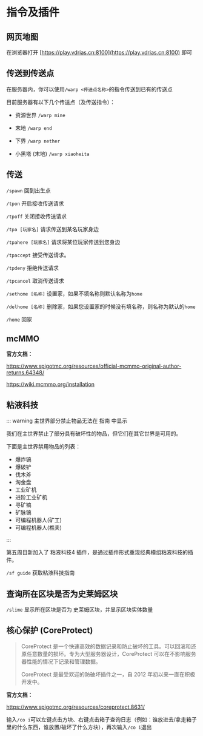 # 指令及插件

## 网页地图

在浏览器打开 [https://play.vdrias.cn:8100](https://play.vdrias.cn:8100) 即可

## 传送到传送点

在服务器内，你可以使用`/warp <传送点名称>`的指令传送到已有的传送点

目前服务器有以下几个传送点（及传送指令）：

- 资源世界 `/warp mine`

- 末地 `/warp end`

- 下界 `/warp nether`

- 小黑塔 (末地) `/warp xiaoheita`

## 传送

`/spawn` 回到出生点

`/tpon` 开启接收传送请求

`/tpoff` 关闭接收传送请求

`/tpa [玩家名]` 请求传送到某名玩家身边

`/tpahere [玩家名]` 请求将某位玩家传送到您身边

`/tpaccept` 接受传送请求。

`/tpdeny` 拒绝传送请求

`/tpcancel` 取消传送请求

`/sethome [名称]` 设置家，如果不填名称则默认名称为`home`

`/delhome [名称]` 删除家，如果您设置家的时候没有填名称，则名称为默认的`home`

`/home` 回家

## mcMMO

**官方文档：**

https://www.spigotmc.org/resources/official-mcmmo-original-author-returns.64348/

https://wiki.mcmmo.org/installation

## 粘液科技

::: warning 主世界部分禁止物品无法在 指南 中显示

我们在主世界禁止了部分具有破坏性的物品，但它们在其它世界是可用的。

下面是主世界禁用物品的列表：

- 爆炸镐
- 爆破铲
- 伐木斧
- 淘金盘
- 工业矿机
- 进阶工业矿机
- 寻矿镐
- 矿脉镐
- 可编程机器人(矿工)
- 可编程机器人(樵夫)

:::

第五周目新加入了 粘液科技4 插件，是通过插件形式重现经典模组粘液科技的插件。

`/sf guide` 获取粘液科技指南

## 查询所在区块是否为史莱姆区块

`/slime` 显示所在区块是否为 史莱姆区块，并显示区块实体数量

## 核心保护 (CoreProtect)

> CoreProtect 是一个快速高效的数据记录和防止破坏的工具。可以回滚和还原任意数量的损坏。专为大型服务器设计，CoreProtect 可以在不影响服务器性能的情况下记录和管理数据。
> 
> CoreProtect 是最受欢迎的防破坏插件之一，自 2012 年初以来一直在积极开发中。

**官方文档：**

https://www.spigotmc.org/resources/coreprotect.8631/

输入`/co i`可以左键点击方块、右键点击箱子查询日志（例如：谁放进去/拿走箱子里的什么东西，谁放置/破坏了什么方块），再次输入`/co i`退出
